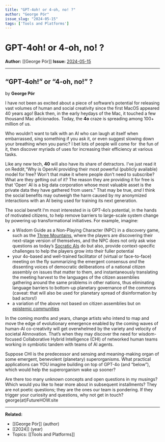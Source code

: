 ```yaml
---
title: "GPT-4oh! or 4-oh, no! ?"
author: "George Pór"
issue_slug: "2024-05-15"
tags: ['Tools and Platforms']
---
```


# GPT-4oh! or 4-oh, no! ?

**Author:** [[George Pór]]
**Issue:** [2024-05-15](https://plex.collectivesensecommons.org/2024-05-15/)

---

## “GPT-4oh!” or “4-oh, no!” ?
by **George Pór**

I have not been as excited about a piece of software’s potential for releasing vast volumes of human and social creativity since the first MacOS appeared 40 years ago! Back then, in the early heydays of the Mac, it touched a few thousand Mac aficionados. Today, the **4o** craze is spreading among 100+ million of us. 

Who wouldn’t want to talk with an AI who can laugh at itself when embarrassed, sing something if you ask it, or even suggest slowing down your breathing when you panic? I bet lots of people will come for  the fun of it, then discover myriads of uses for increasing their efficiency at various tasks.

Like any new tech, **40** will also have its share of detractors. I’ve just read it on Reddit,“Why is OpenAI providing their most powerful (publicly available) model for free? Won't that make it where people don't need to subscribe? What are they getting out of it? The reason they are providing it for free is that ‘Open’ AI is a big data corporation whose most valuable asset is the private data they have gathered from users.” That may be true, *and* I think the social benefits may outweigh the harm caused by my anonymized interactions with an AI being used for training its next generation.

The social benefit I‘m most interested in is GPT-4o’s potential, in the hands of motivated citizens, to help remove barriers to large-scale system change by powering up transformational initiatives. For example, imagine:

- a Wisdom Guide as a Non-Playing Character (NPC) in a discovery game, such as the [Three Mountains](https://medium.com/@technoshaman/three-mountains-the-synopsis-b2bad757bba1), where the players are discovering their next-stage version of themselves, and the NPC does not only ask wise questions as today’s [Socratic AIs](https://chatgpt.com/g/g-izboiDia6-socrates-method) do but also, provide context-specific challenges to help the players grow into their fuller potential
- your 4o-based and well-trained facilitator of (virtual or face-to-face) meeting on the fly summarizing the emergent consensus *and* the dissenting voices of democratic deliberations of a national citizen assembly on issues that matter to them, and instantaneously translating the meeting harvest to the languages of the citizen assemblies gathering around the same problems in other nations, thus eliminating language barriers to bottom-up planetary governance of the commons (caveat: that will also be used for planetary spread of disinformation by bad actors!)
- a variation of the above not based on citizen assemblies but on [epistemic communities](https://en.wikipedia.org/wiki/Epistemic_community)

In the coming months and years, change artists who intend to map and move the edge of evolutionary emergence enabled by the coming waves of human-AI co-creativity will get overwhelmed by the variety and velocity of societal AInnovation. That’s when they may discover the need for wisdom-focused Collaborative Hybrid Intelligence (CHI) of networked human teams working in symbiotic tandem with teams of AI agents.

Suppose CHI is the predecessor and sensing and meaning-making organ of some emergent, benevolent (planetary) superorganisms. What practical applications can YOU imagine building on top of GPT-4o (and “below”), which would help the superorganism wake up sooner?

Are there too many unknown concepts and open questions in my musings? Which would you like to hear more about in subsequent installments? They are not poetic questions; they are the ones our team is pondering. If they trigger your curiosity and questions, why not get in touch? george(at)FutureHOW.site

---

**Related:**
- [[George Pór]] (author)
- [[2024]] (year)
- Topics: [[Tools and Platforms]]

